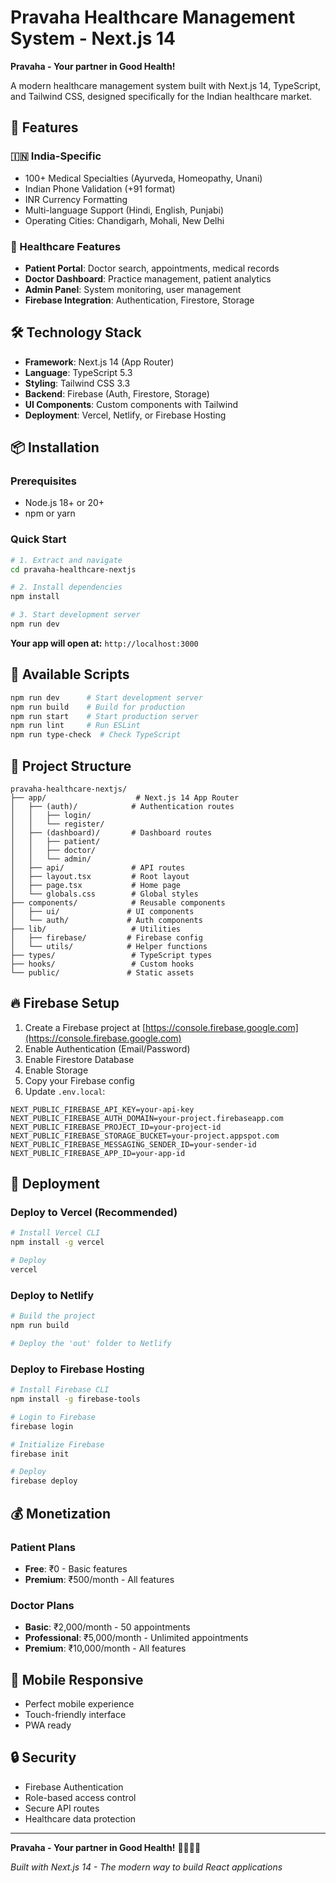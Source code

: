 # Pravaha Healthcare Management System - Next.js 14

**Pravaha - Your partner in Good Health!**

A modern healthcare management system built with Next.js 14, TypeScript, and Tailwind CSS, designed specifically for the Indian healthcare market.

## 🎯 Features

### 🇮🇳 India-Specific
- 100+ Medical Specialties (Ayurveda, Homeopathy, Unani)
- Indian Phone Validation (+91 format)
- INR Currency Formatting
- Multi-language Support (Hindi, English, Punjabi)
- Operating Cities: Chandigarh, Mohali, New Delhi

### 🏥 Healthcare Features
- **Patient Portal**: Doctor search, appointments, medical records
- **Doctor Dashboard**: Practice management, patient analytics
- **Admin Panel**: System monitoring, user management
- **Firebase Integration**: Authentication, Firestore, Storage

## 🛠️ Technology Stack

- **Framework**: Next.js 14 (App Router)
- **Language**: TypeScript 5.3
- **Styling**: Tailwind CSS 3.3
- **Backend**: Firebase (Auth, Firestore, Storage)
- **UI Components**: Custom components with Tailwind
- **Deployment**: Vercel, Netlify, or Firebase Hosting

## 📦 Installation

### Prerequisites
- Node.js 18+ or 20+
- npm or yarn

### Quick Start

```bash
# 1. Extract and navigate
cd pravaha-healthcare-nextjs

# 2. Install dependencies
npm install

# 3. Start development server
npm run dev
```

**Your app will open at:** `http://localhost:3000`

## 🔧 Available Scripts

```bash
npm run dev      # Start development server
npm run build    # Build for production
npm run start    # Start production server
npm run lint     # Run ESLint
npm run type-check  # Check TypeScript
```

## 🌟 Project Structure

```
pravaha-healthcare-nextjs/
├── app/                    # Next.js 14 App Router
│   ├── (auth)/            # Authentication routes
│   │   ├── login/
│   │   └── register/
│   ├── (dashboard)/       # Dashboard routes
│   │   ├── patient/
│   │   ├── doctor/
│   │   └── admin/
│   ├── api/               # API routes
│   ├── layout.tsx         # Root layout
│   ├── page.tsx           # Home page
│   └── globals.css        # Global styles
├── components/            # Reusable components
│   ├── ui/               # UI components
│   └── auth/             # Auth components
├── lib/                   # Utilities
│   ├── firebase/         # Firebase config
│   └── utils/            # Helper functions
├── types/                 # TypeScript types
├── hooks/                 # Custom hooks
└── public/               # Static assets
```

## 🔥 Firebase Setup

1. Create a Firebase project at [https://console.firebase.google.com](https://console.firebase.google.com)
2. Enable Authentication (Email/Password)
3. Enable Firestore Database
4. Enable Storage
5. Copy your Firebase config
6. Update `.env.local`:

```env
NEXT_PUBLIC_FIREBASE_API_KEY=your-api-key
NEXT_PUBLIC_FIREBASE_AUTH_DOMAIN=your-project.firebaseapp.com
NEXT_PUBLIC_FIREBASE_PROJECT_ID=your-project-id
NEXT_PUBLIC_FIREBASE_STORAGE_BUCKET=your-project.appspot.com
NEXT_PUBLIC_FIREBASE_MESSAGING_SENDER_ID=your-sender-id
NEXT_PUBLIC_FIREBASE_APP_ID=your-app-id
```

## 🚀 Deployment

### Deploy to Vercel (Recommended)

```bash
# Install Vercel CLI
npm install -g vercel

# Deploy
vercel
```

### Deploy to Netlify

```bash
# Build the project
npm run build

# Deploy the 'out' folder to Netlify
```

### Deploy to Firebase Hosting

```bash
# Install Firebase CLI
npm install -g firebase-tools

# Login to Firebase
firebase login

# Initialize Firebase
firebase init

# Deploy
firebase deploy
```

## 💰 Monetization

### Patient Plans
- **Free**: ₹0 - Basic features
- **Premium**: ₹500/month - All features

### Doctor Plans
- **Basic**: ₹2,000/month - 50 appointments
- **Professional**: ₹5,000/month - Unlimited appointments
- **Premium**: ₹10,000/month - All features


## 📱 Mobile Responsive

- Perfect mobile experience
- Touch-friendly interface
- PWA ready

## 🔒 Security

- Firebase Authentication
- Role-based access control
- Secure API routes
- Healthcare data protection

---

**Pravaha - Your partner in Good Health!** 🏥💙🇮🇳

*Built with Next.js 14 - The modern way to build React applications*
